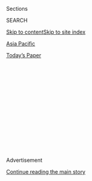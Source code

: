 <div id="app">

<div>

<div>

<div>

<div class="NYTAppHideMasthead css-1q2w90k e1suatyy0">

<div class="section css-ui9rw0 e1suatyy2">

<div class="css-eph4ug er09x8g0">

<div class="css-6n7j50">

</div>

<span class="css-1dv1kvn">Sections</span>

<div class="css-10488qs">

<span class="css-1dv1kvn">SEARCH</span>

</div>

[Skip to content](#site-content)[Skip to site index](#site-index)

</div>

<div id="masthead-section-label" class="css-1wr3we4 eaxe0e00">

[Asia
Pacific](https://www.nytimes.com/section/world/asia)

</div>

<div class="css-10698na e1huz5gh0">

</div>

</div>

<div id="masthead-bar-one" class="section hasLinks css-15hmgas e1csuq9d3">

<div class="css-uqyvli e1csuq9d0">

</div>

<div class="css-1uqjmks e1csuq9d1">

</div>

<div class="css-9e9ivx">

[](https://myaccount.nytimes.com/auth/login?response_type=cookie&client_id=vi)

</div>

<div class="css-1bvtpon e1csuq9d2">

[Today’s
Paper](https://www.nytimes.com/section/todayspaper)

</div>

</div>

</div>

</div>

<div data-aria-hidden="false">

<div id="site-content" data-role="main">

<div>

<div class="css-1aor85t" style="opacity:0.000000001;z-index:-1;visibility:hidden">

<div class="css-1hqnpie">

<div class="css-epjblv">

<span class="css-17xtcya">[Asia
Pacific](/section/world/asia)</span><span class="css-x15j1o">|</span><span class="css-fwqvlz">‘The
Worst Is Over’: A Sigh of Relief in India, Mostly Spared by
Cyclone</span>

</div>

<div class="css-k008qs">

<div class="css-1iwv8en">

<span class="css-18z7m18"></span>

<div>

</div>

</div>

<span class="css-1n6z4y">https://nyti.ms/2H27uOq</span>

<div class="css-1705lsu">

<div class="css-4xjgmj">

<div class="css-4skfbu" data-role="toolbar" data-aria-label="Social Media Share buttons, Save button, and Comments Panel with current comment count" data-testid="share-tools">

  - 
  - 
  - 
  - 
    
    <div class="css-6n7j50">
    
    </div>

  - 

</div>

</div>

</div>

</div>

</div>

</div>

<div id="NYT_TOP_BANNER_REGION" class="css-13pd83m">

</div>

<div id="top-wrapper" class="css-1sy8kpn">

<div id="top-slug" class="css-l9onyx">

Advertisement

</div>

[Continue reading the main
story](#after-top)

<div class="ad top-wrapper" style="text-align:center;height:100%;display:block;min-height:250px">

<div id="top" class="place-ad" data-position="top" data-size-key="top">

</div>

</div>

<div id="after-top">

</div>

</div>

<div id="sponsor-wrapper" class="css-1hyfx7x">

<div id="sponsor-slug" class="css-19vbshk">

Supported by

</div>

[Continue reading the main
story](#after-sponsor)

<div id="sponsor" class="ad sponsor-wrapper" style="text-align:center;height:100%;display:block">

</div>

<div id="after-sponsor">

</div>

</div>

<div class="css-ls6wgr ehdk2mb0">

# ‘The Worst Is Over’: A Sigh of Relief in India, Mostly Spared by Cyclone

</div>

<div class="css-79elbk" data-testid="photoviewer-wrapper">

<div class="css-z3e15g" data-testid="photoviewer-wrapper-hidden">

</div>

<div class="css-1a48zt4 ehw59r15" data-testid="photoviewer-children">

![<span class="css-16f3y1r e13ogyst0" data-aria-hidden="true">Debris at
a train station in Puri, India, on Saturday, a day after Cyclone Fani
swept through the
area.</span><span class="css-cnj6d5 e1z0qqy90" itemprop="copyrightHolder"><span class="css-1ly73wi e1tej78p0">Credit...</span><span><span>Dibyangshu
Sarkar/Agence France-Presse — Getty
Images</span></span></span>](https://static01.nyt.com/images/2019/05/04/world/04india-cyclone1/merlin_154360377_2c01aa57-9eff-4d10-9c11-c4296e42248b-articleLarge.jpg?quality=75&auto=webp&disable=upscale)

</div>

</div>

<div class="css-xt80pu e12qa4dv0">

<div class="css-18e8msd">

<div class="css-vp77d3 epjyd6m0">

<div class="css-1baulvz">

By [<span class="css-1baulvz" itemprop="name">Hari
Kumar</span>](https://www.nytimes.com/by/hari-kumar),
[<span class="css-1baulvz" itemprop="name">Jeffrey
Gettleman</span>](https://www.nytimes.com/by/jeffrey-gettleman) and
[<span class="css-1baulvz last-byline" itemprop="name">Sameer
Yasir</span>](https://www.nytimes.com/by/sameer-yasir)

</div>

</div>

  - May 4,
    2019

  - 
    
    <div class="css-4xjgmj">
    
    <div class="css-d8bdto" data-role="toolbar" data-aria-label="Social Media Share buttons, Save button, and Comments Panel with current comment count" data-testid="share-tools">
    
      - 
      - 
      - 
      - 
        
        <div class="css-6n7j50">
        
        </div>
    
      - 
    
    </div>
    
    </div>

</div>

</div>

<div class="section meteredContent css-1r7ky0e" name="articleBody" itemprop="articleBody">

<div class="css-1fanzo5 StoryBodyCompanionColumn">

<div class="css-53u6y8">

PURI, India — The road to Puri was lined with large downed trees.

Electricity poles made of cement and steel lay scattered on the ground,
along with roofing tiles, pieces of billboard and crumpled iron
sheeting. The walls of many buildings had collapsed, leaving countless
people homeless.

But on Saturday as residents of this seaside town emerged from shelters
to assess the property damage unleashed by Cyclone Fani, there was a
sense of relief. The storm, one of the biggest in years, had slammed
into India’s eastern coast on Friday, roaring through towns with winds
of 120 miles per hour.

Yet so many precious lives had been spared. Fewer than 20 fatalities
were reported, compared with the thousands killed 20 years ago, when a
similar cyclone swept over the same area.

That is because authorities here had whisked more than a million people
to safety, executing a meticulous evacuation plan that they have been
perfecting ever since that disastrous storm in 1999.

</div>

</div>

<div class="css-1fanzo5 StoryBodyCompanionColumn">

<div class="css-53u6y8">

Though many poor people lost everything they owned, as the skies cleared
on Saturday and the sunshine returned, there was a widespread feeling
that this could have been so much deadlier.

“It seems the worst is over,” said Bishnupada Sethi, the special relief
commissioner in the Indian state of Odisha, which bore the initial brunt
of the storm.

Over the past few days, as the cyclone barreled up the Bay of Bengal
toward India, the authorities in Odisha helped move people to higher
ground and into specially built cyclone shelters. In neighboring
Bangladesh, lashed by the weakened storm on Saturday, another million
people were similarly taken out of harm’s way.

</div>

</div>

<div class="css-79elbk" data-testid="photoviewer-wrapper">

<div class="css-z3e15g" data-testid="photoviewer-wrapper-hidden">

</div>

<div class="css-1a48zt4 ehw59r15" data-testid="photoviewer-children">

![<span class="css-16f3y1r e13ogyst0" data-aria-hidden="true">A relief
shelter in Puri on Friday. As the storm neared, more than a million
people in the state of Odisha were moved to shelters or to higher
ground.</span><span class="css-cnj6d5 e1z0qqy90" itemprop="copyrightHolder"><span class="css-1ly73wi e1tej78p0">Credit...</span><span>Dibyangshu
Sarkar/Agence France-Presse — Getty
Images</span></span>](https://static01.nyt.com/images/2019/05/04/world/04india-cyclone2/merlin_154312782_156620a7-8fd4-4193-9c55-5d1c7fafac7e-articleLarge.jpg?quality=75&auto=webp&disable=upscale)

</div>

</div>

<div class="css-1fanzo5 StoryBodyCompanionColumn">

<div class="css-53u6y8">

It was a huge, meticulously organized lifesaving operation and, it
seems, [a success story for the government’s early-warning
system](https://www.nytimes.com/2019/05/03/world/asia/cyclone-fani-india-evacuations.html).

</div>

</div>

<div class="css-1fanzo5 StoryBodyCompanionColumn">

<div class="css-53u6y8">

Indian officials transmitted millions of text messages, broadcast
warnings over public address systems and sent fleets of buses to scoop
up vulnerable people, bringing them to hundreds of sturdy cyclone
shelters that had been stocked with water and food.

By the time Fani [hit on Friday
morning](https://www.nytimes.com/2019/05/02/world/asia/india-cyclone-fani.html),
knocking down trees and obliterating shack houses, just about everybody
was safe. Authorities said the relatively few fatalities were people who
had not heeded their warnings.

Many people remained in the shelters, fearful of floods and other
hazards like downed electrical wires.

“They are welcome to stay as long as they want,” said Satyajit Mohanty,
a police official in Bhubaneswar, an inland city. The airport there
sustained damage but was scheduled to reopen Saturday night.

The cyclone’s storm surge, which pushed waves deep inland, swamped
entire villages. Odisha is one of India’s poorest states, home to around
46 million people. Mr. Mohanty predicted it would take months for people
to rebuild their homes. He said the state authorities would “chip in.”

Early indications on Saturday were that Bangladesh might also be spared
a severe toll. Shah Kamal, the country’s disaster management secretary,
said only a few deaths had been reported so far, although information
was still being
gathered.

</div>

</div>

<div class="css-79elbk" data-testid="photoviewer-wrapper">

<div class="css-z3e15g" data-testid="photoviewer-wrapper-hidden">

</div>

<div class="css-1a48zt4 ehw59r15" data-testid="photoviewer-children">

<div class="css-1xdhyk6 erfvjey0">

<span class="css-1ly73wi e1tej78p0">Image</span>

<div class="css-zjzyr8">

<div data-testid="lazyimage-container" style="height:256.4888888888889px">

</div>

</div>

</div>

<span class="css-16f3y1r e13ogyst0" data-aria-hidden="true">Storm-damaged
buildings and trees in Puri on
Saturday.</span><span class="css-cnj6d5 e1z0qqy90" itemprop="copyrightHolder"><span class="css-1ly73wi e1tej78p0">Credit...</span><span>Dibyangshu
Sarkar/Agence France-Presse — Getty Images</span></span>

</div>

</div>

<div class="css-1fanzo5 StoryBodyCompanionColumn">

<div class="css-53u6y8">

“I have a feeling that Allah favored us this time,” he said.

More than 1.2 million people in Bangladesh had been moved to shelters
ahead of the storm, Mr. Kamal said, and some could start returning home
as early as Saturday or Sunday. Still, many face a daunting future:
Entire villages were flooded and thousands of acres of crops were
damaged.

</div>

</div>

<div class="css-1fanzo5 StoryBodyCompanionColumn">

<div class="css-53u6y8">

In Odisha, the focus was on clearing debris. The sun was out on Saturday
morning, and power saws were buzzing. In many towns, the air smelled
like sawdust. The storm had weakened significantly as it moved inland in
Bangladesh.

“Every hour, we are clearing more roads and more power lines,” Mr. Sethi
said. “All agencies are working hard to bring a sense of normalcy back
to the affected areas.”

He said many lessons had been learned in the fearsome cyclone that hit
Odisha in 1999 and killed thousands. Many people were caught flat-footed
in their homes. Some of the dead were found miles from where they had
lived, dragged away by raging cascades.

Puri, then and now, was one of the most vulnerable towns. It is one of
Odisha’s resort destinations, right on the beach, and on Friday, it
seems the eye of the storm passed right over it.

Dr. B.B. Dash, head of the government hospital here, said that it had
received 12 dead bodies and that most of the victims died from injuries
caused by flying objects such as an asbestos sheet, a piece of glass or
a rock. Nearly 200 people were injured.

All around Puri, people were inspecting what the storm had done to them.

“See, our house is destroyed, our boat is destroyed — what can we do?’’
said Pikki Gopi, 21, a fisherman. “We don’t have any place to work, eat
or sleep. We have nothing to
do.’’

</div>

</div>

<div class="css-79elbk" data-testid="photoviewer-wrapper">

<div class="css-z3e15g" data-testid="photoviewer-wrapper-hidden">

</div>

<div class="css-1a48zt4 ehw59r15" data-testid="photoviewer-children">

<div class="css-1xdhyk6 erfvjey0">

<span class="css-1ly73wi e1tej78p0">Image</span>

<div class="css-zjzyr8">

<div data-testid="lazyimage-container" style="height:254.55555555555554px">

</div>

</div>

</div>

<span class="css-16f3y1r e13ogyst0" data-aria-hidden="true">On the
seafront in Puri on
Saturday.</span><span class="css-cnj6d5 e1z0qqy90" itemprop="copyrightHolder"><span class="css-1ly73wi e1tej78p0">Credit...</span><span>Dibyangshu
Sarkar/Agence France-Presse — Getty Images</span></span>

</div>

</div>

<div class="css-1fanzo5 StoryBodyCompanionColumn">

<div class="css-53u6y8">

Mr. Gopi said he had never seen the wind howl like it did on Friday.

“It was a curse of the sea on us,’’ he said. “I do not know why the sea
became angry with us. We respect the sea.’’

Nearby, an older couple lay on their backs on the floor of a badly
damaged home, the roof missing in action. Some fishermen on the beach
played cards, and a woman carefully dried some very wet rupee notes in
the sun.

Pinaki Misra, a member of Parliament from Puri, stood impatiently in a
district magistrate’s office. The floor was wet and a large crowd had
gathered, including some prominent people such as Mr. Misra who were
pressing for recovery efforts to move faster.

As the district magistrate relayed instructions to his team, Mr. Misra
listed all the problems the people here were facing: The electricity
grid had been knocked out, the water supply was not functioning, roads
remained blocked and the mobile phone network was not working.

“How can life be normal in this area?’’ he asked.

But he was quick to add: “The evacuation work was done very efficiently.
We hope normalcy will be restored soon.“

Shambhu Sethi’s father, Baraj, a rice farmer, was one of the relatively
few who died. He stepped outside his home on Friday morning to urinate
and was hit by a collapsing coconut tree.

</div>

</div>

<div class="css-1fanzo5 StoryBodyCompanionColumn">

<div class="css-53u6y8">

“He cried but nobody could hear him,” Mr. Sethi said.

When the family found Baraj 15 minutes later, he was dead.

“What can I do? I am helpless, I couldn’t save him,” Mr. Sethi said. “It
was none of his fault — that was our fate. This is nature’s curse on my
family.”

</div>

</div>

</div>

<div>

</div>

<div>

</div>

<div>

</div>

<div>

<div id="bottom-wrapper" class="css-1ede5it">

<div id="bottom-slug" class="css-l9onyx">

Advertisement

</div>

[Continue reading the main
story](#after-bottom)

<div id="bottom" class="ad bottom-wrapper" style="text-align:center;height:100%;display:block;min-height:90px">

</div>

<div id="after-bottom">

</div>

</div>

</div>

</div>

</div>

## Site Index

<div>

</div>

## Site Information Navigation

  - [© <span>2020</span> <span>The New York Times
    Company</span>](https://help.nytimes.com/hc/en-us/articles/115014792127-Copyright-notice)

<!-- end list -->

  - [NYTCo](https://www.nytco.com/)
  - [Contact
    Us](https://help.nytimes.com/hc/en-us/articles/115015385887-Contact-Us)
  - [Work with us](https://www.nytco.com/careers/)
  - [Advertise](https://nytmediakit.com/)
  - [T Brand Studio](http://www.tbrandstudio.com/)
  - [Your Ad
    Choices](https://www.nytimes.com/privacy/cookie-policy#how-do-i-manage-trackers)
  - [Privacy](https://www.nytimes.com/privacy)
  - [Terms of
    Service](https://help.nytimes.com/hc/en-us/articles/115014893428-Terms-of-service)
  - [Terms of
    Sale](https://help.nytimes.com/hc/en-us/articles/115014893968-Terms-of-sale)
  - [Site
    Map](https://spiderbites.nytimes.com)
  - [Help](https://help.nytimes.com/hc/en-us)
  - [Subscriptions](https://www.nytimes.com/subscription?campaignId=37WXW)

</div>

</div>

</div>

</div>
